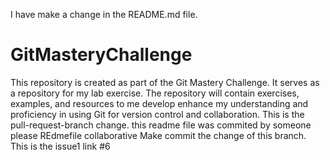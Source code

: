 I have make a change in the README.md file.
# GitMasteryChallenge
This repository is created as part of the Git Mastery Challenge. It serves as a repository for my lab exercise. The repository will contain exercises, examples, and resources to me develop enhance my understanding and proficiency in using Git for version control and collaboration.
This is the pull-request-branch change.
this readme file was commited by someone please
REdmefile collaborative
Make commit the change of this branch.
 This is the issue1 link #6

